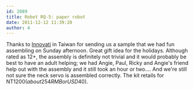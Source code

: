 ```yaml
---
id: 2089
title: Robot RQ-5: paper robot
date: 2011-12-12 11:39:20
author: 4
---
```


Thanks to [Innovati](http://www.innovati.com.tw) in Taiwan for sending us a sample that we had fun assembling on Sunday afternoon. Great gift idea for the holidays. Although rated as 12+, the assembly is definitely not trivial and it would probably be best to have an adult helping; we had Angie, Paul, Ricky and Angie's friend help out with the assembly and it still took an hour or two.... And we're still not sure the neck servo is assembled correctly. The kit retails for NT$1200 (about 254RMB or USD$40).